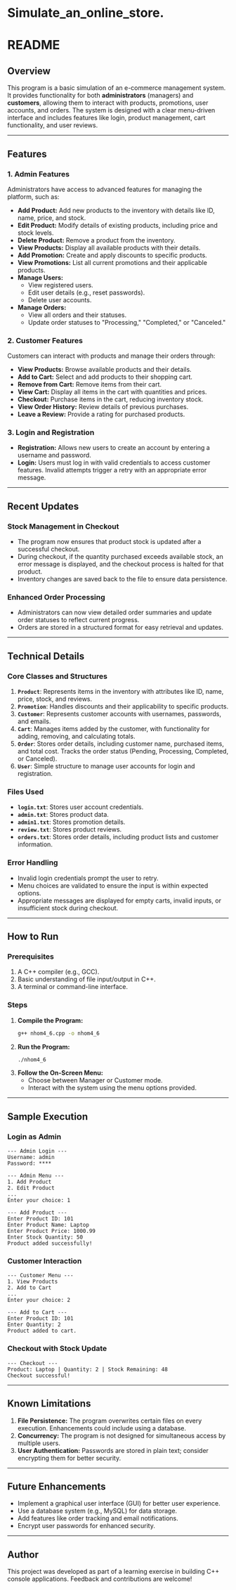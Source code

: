 # Simulate_an_online_store.
# README

## Overview
This program is a basic simulation of an e-commerce management system. It provides functionality for both **administrators** (managers) and **customers**, allowing them to interact with products, promotions, user accounts, and orders. The system is designed with a clear menu-driven interface and includes features like login, product management, cart functionality, and user reviews.

---

## Features

### **1. Admin Features**
Administrators have access to advanced features for managing the platform, such as:

- **Add Product:** Add new products to the inventory with details like ID, name, price, and stock.
- **Edit Product:** Modify details of existing products, including price and stock levels.
- **Delete Product:** Remove a product from the inventory.
- **View Products:** Display all available products with their details.
- **Add Promotion:** Create and apply discounts to specific products.
- **View Promotions:** List all current promotions and their applicable products.
- **Manage Users:**
  - View registered users.
  - Edit user details (e.g., reset passwords).
  - Delete user accounts.
- **Manage Orders:**
  - View all orders and their statuses.
  - Update order statuses to "Processing," "Completed," or "Canceled."

### **2. Customer Features**
Customers can interact with products and manage their orders through:

- **View Products:** Browse available products and their details.
- **Add to Cart:** Select and add products to their shopping cart.
- **Remove from Cart:** Remove items from their cart.
- **View Cart:** Display all items in the cart with quantities and prices.
- **Checkout:** Purchase items in the cart, reducing inventory stock.
- **View Order History:** Review details of previous purchases.
- **Leave a Review:** Provide a rating for purchased products.

### **3. Login and Registration**
- **Registration:** Allows new users to create an account by entering a username and password.
- **Login:** Users must log in with valid credentials to access customer features. Invalid attempts trigger a retry with an appropriate error message.

---

## Recent Updates

### **Stock Management in Checkout**
- The program now ensures that product stock is updated after a successful checkout.
- During checkout, if the quantity purchased exceeds available stock, an error message is displayed, and the checkout process is halted for that product.
- Inventory changes are saved back to the file to ensure data persistence.

### **Enhanced Order Processing**
- Administrators can now view detailed order summaries and update order statuses to reflect current progress.
- Orders are stored in a structured format for easy retrieval and updates.

---

## Technical Details

### **Core Classes and Structures**
1. **`Product`**: Represents items in the inventory with attributes like ID, name, price, stock, and reviews.
2. **`Promotion`**: Handles discounts and their applicability to specific products.
3. **`Customer`**: Represents customer accounts with usernames, passwords, and emails.
4. **`Cart`**: Manages items added by the customer, with functionality for adding, removing, and calculating totals.
5. **`Order`**: Stores order details, including customer name, purchased items, and total cost. Tracks the order status (Pending, Processing, Completed, or Canceled).
6. **`User`**: Simple structure to manage user accounts for login and registration.

### **Files Used**
- **`login.txt`**: Stores user account credentials.
- **`admin.txt`**: Stores product data.
- **`admin1.txt`**: Stores promotion details.
- **`review.txt`**: Stores product reviews.
- **`orders.txt`**: Stores order details, including product lists and customer information.

### **Error Handling**
- Invalid login credentials prompt the user to retry.
- Menu choices are validated to ensure the input is within expected options.
- Appropriate messages are displayed for empty carts, invalid inputs, or insufficient stock during checkout.

---

## How to Run

### Prerequisites
1. A C++ compiler (e.g., GCC).
2. Basic understanding of file input/output in C++.
3. A terminal or command-line interface.

### Steps
1. **Compile the Program:**
   ```bash
   g++ nhom4_6.cpp -o nhom4_6
   ```
2. **Run the Program:**
   ```bash
   ./nhom4_6
   ```
3. **Follow the On-Screen Menu:**
   - Choose between Manager or Customer mode.
   - Interact with the system using the menu options provided.

---

## Sample Execution

### Login as Admin
```plaintext
--- Admin Login ---
Username: admin
Password: ****

--- Admin Menu ---
1. Add Product
2. Edit Product
...
Enter your choice: 1

--- Add Product ---
Enter Product ID: 101
Enter Product Name: Laptop
Enter Product Price: 1000.99
Enter Stock Quantity: 50
Product added successfully!
```

### Customer Interaction
```plaintext
--- Customer Menu ---
1. View Products
2. Add to Cart
...
Enter your choice: 2

--- Add to Cart ---
Enter Product ID: 101
Enter Quantity: 2
Product added to cart.
```

### Checkout with Stock Update
```plaintext
--- Checkout ---
Product: Laptop | Quantity: 2 | Stock Remaining: 48
Checkout successful!
```

---

## Known Limitations
1. **File Persistence:** The program overwrites certain files on every execution. Enhancements could include using a database.
2. **Concurrency:** The program is not designed for simultaneous access by multiple users.
3. **User Authentication:** Passwords are stored in plain text; consider encrypting them for better security.

---

## Future Enhancements
- Implement a graphical user interface (GUI) for better user experience.
- Use a database system (e.g., MySQL) for data storage.
- Add features like order tracking and email notifications.
- Encrypt user passwords for enhanced security.

---

## Author
This project was developed as part of a learning exercise in building C++ console applications. Feedback and contributions are welcome!

